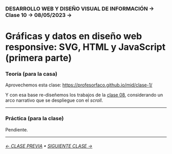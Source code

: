 ### DESARROLLO WEB Y DISEÑO VISUAL DE INFORMACIÓN → Clase 10 → 08/05/2023 → 


# Gráficas y datos en diseño web responsive: SVG, HTML y JavaScript (primera parte)

### Teoría (para la casa)

Aprovechemos esta clase: https://profesorfaco.github.io/mid/clase-1/

Y con esa base re-diseñemos los trabajos de la [clase 08](https://github.com/profesorfaco/dno097-2024/tree/main/clase-08), considerando un arco narrativo que se despliegue con el *scroll*. 

- - - - - - - - - - - - - - 

### Práctica (para la clase)

Pendiente.

- - - - - - - 

###### [← CLASE PREVIA](https://github.com/profesorfaco/dno097-2024/tree/main/clase-08) • [SIGUIENTE CLASE →](https://github.com/profesorfaco/dno097-2024/tree/main/clase-11)
